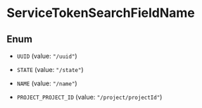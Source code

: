 

# ServiceTokenSearchFieldName

## Enum


* `UUID` (value: `"/uuid"`)

* `STATE` (value: `"/state"`)

* `NAME` (value: `"/name"`)

* `PROJECT_PROJECT_ID` (value: `"/project/projectId"`)



